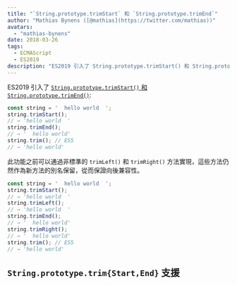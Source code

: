 ```yaml
---
title: "`String.prototype.trimStart` 和 `String.prototype.trimEnd`"
author: "Mathias Bynens ([@mathias](https://twitter.com/mathias))"
avatars: 
  - "mathias-bynens"
date: 2018-03-26
tags: 
  - ECMAScript
  - ES2019
description: "ES2019 引入了 String.prototype.trimStart() 和 String.prototype.trimEnd()."
---
```

ES2019 引入了 [`String.prototype.trimStart()` 和 `String.prototype.trimEnd()`](https://github.com/tc39/proposal-string-left-right-trim):

```js
const string = '  hello world  ';
string.trimStart();
// → 'hello world  '
string.trimEnd();
// → '  hello world'
string.trim(); // ES5
// → 'hello world'
```

此功能之前可以通過非標準的 `trimLeft()` 和 `trimRight()` 方法實現，這些方法仍然作為新方法的別名保留，從而保證向後兼容性。

```js
const string = '  hello world  ';
string.trimStart();
// → 'hello world  '
string.trimLeft();
// → 'hello world  '
string.trimEnd();
// → '  hello world'
string.trimRight();
// → '  hello world'
string.trim(); // ES5
// → 'hello world'
```

<!--truncate-->
## `String.prototype.trim{Start,End}` 支援

<feature-support chrome="66 /blog/v8-release-66#string-trimming"
                 firefox="61"
                 safari="12"
                 nodejs="8"
                 babel="yes https://github.com/zloirock/core-js#ecmascript-string-and-regexp"></feature-support>
